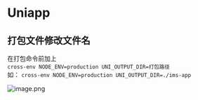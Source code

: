 # Uniapp

## 打包文件修改文件名

在打包命令前加上<br>
``
cross-env NODE_ENV=production UNI_OUTPUT_DIR=打包路径
``<br>
如：
``
cross-env NODE_ENV=production UNI_OUTPUT_DIR=./ims-app
``


![image.png](https://p9-juejin.byteimg.com/tos-cn-i-k3u1fbpfcp/ee90bb97d9a3427d8b48b1a5830508e8~tplv-k3u1fbpfcp-watermark.image?)
